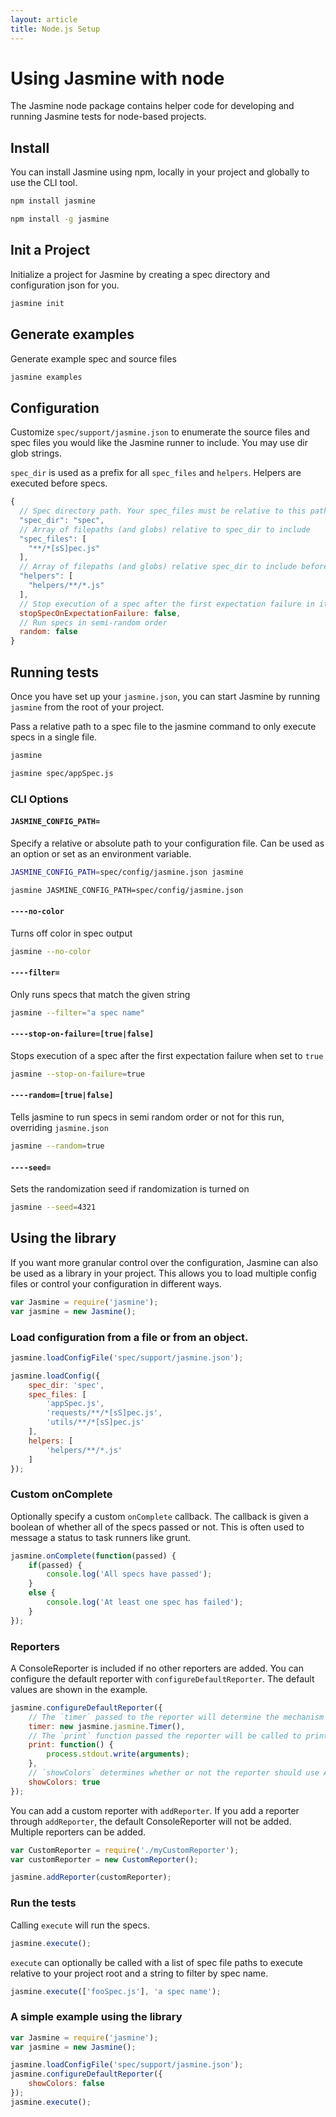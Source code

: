 ```yaml
---
layout: article
title: Node.js Setup
---
```


# Using Jasmine with node

The Jasmine node package contains helper code for developing and running Jasmine tests for node-based projects.

## Install

You can install Jasmine using npm, locally in your project and globally to use the CLI tool.

```sh
npm install jasmine

npm install -g jasmine
```

## Init a Project

Initialize a project for Jasmine by creating a spec directory and configuration json for you.

```sh
jasmine init
```

## Generate examples

Generate example spec and source files

```sh
jasmine examples
```
## Configuration

Customize `spec/support/jasmine.json` to enumerate the source files and spec files you would like the
Jasmine runner to include. You may use dir glob strings.

`spec_dir` is used as a prefix for all `spec_files` and `helpers`.
Helpers are executed before specs.

```javascript
{
  // Spec directory path. Your spec_files must be relative to this path
  "spec_dir": "spec",
  // Array of filepaths (and globs) relative to spec_dir to include
  "spec_files": [
    "**/*[sS]pec.js"
  ],
  // Array of filepaths (and globs) relative spec_dir to include before jasmine specs
  "helpers": [
    "helpers/**/*.js"
  ],
  // Stop execution of a spec after the first expectation failure in it
  stopSpecOnExpectationFailure: false,
  // Run specs in semi-random order
  random: false
}
```

## Running tests

Once you have set up your `jasmine.json`, you can start Jasmine by running `jasmine` from the root of your project.

Pass a relative path to a spec file to the jasmine command to only execute specs in a single file.

```sh
jasmine

jasmine spec/appSpec.js
```

### CLI Options

#### `JASMINE_CONFIG_PATH=`
Specify a relative or absolute path to your configuration file. Can be used as an option or set as an environment variable.

```sh
JASMINE_CONFIG_PATH=spec/config/jasmine.json jasmine

jasmine JASMINE_CONFIG_PATH=spec/config/jasmine.json
```

#### `----no-color`
Turns off color in spec output

```sh
jasmine --no-color
```

#### `----filter=`
Only runs specs that match the given string

```sh
jasmine --filter="a spec name"
```

#### `----stop-on-failure=[true|false]`
 Stops execution of a spec after the first expectation failure when set to `true`

```sh
jasmine --stop-on-failure=true
```

#### `----random=[true|false]`
Tells jasmine to run specs in semi random order or not for this run, overriding `jasmine.json`

```sh
jasmine --random=true
```

#### `----seed=`
Sets the randomization seed if randomization is turned on

```sh
jasmine --seed=4321
```

## Using the library

If you want more granular control over the configuration, Jasmine can also be used as a library in your project.
This allows you to load multiple config files or control your configuration in different ways.

```javascript
var Jasmine = require('jasmine');
var jasmine = new Jasmine();
```

### Load configuration from a file or from an object.

```javascript
jasmine.loadConfigFile('spec/support/jasmine.json');

jasmine.loadConfig({
    spec_dir: 'spec',
    spec_files: [
        'appSpec.js',
        'requests/**/*[sS]pec.js',
        'utils/**/*[sS]pec.js'
    ],
    helpers: [
        'helpers/**/*.js'
    ]
});
```

### Custom onComplete

Optionally specify a custom `onComplete` callback. The callback is given a boolean of whether all of the specs passed or not. This is often used to message a status to task runners like grunt.

```javascript
jasmine.onComplete(function(passed) {
    if(passed) {
        console.log('All specs have passed');
    }
    else {
        console.log('At least one spec has failed');
    }
});
```

### Reporters

A ConsoleReporter is included if no other reporters are added.
You can configure the default reporter with `configureDefaultReporter`.
The default values are shown in the example.

```javascript
jasmine.configureDefaultReporter({
    // The `timer` passed to the reporter will determine the mechanism for seeing how long the suite takes to run.
    timer: new jasmine.jasmine.Timer(),
    // The `print` function passed the reporter will be called to print its results.
    print: function() {
        process.stdout.write(arguments);
    },
    // `showColors` determines whether or not the reporter should use ANSI color codes.
    showColors: true
});
```

You can add a custom reporter with `addReporter`. If you add a reporter through `addReporter`, the default ConsoleReporter will not be added.
Multiple reporters can be added.

```javascript
var CustomReporter = require('./myCustomReporter');
var customReporter = new CustomReporter();

jasmine.addReporter(customReporter);
```

### Run the tests

Calling `execute` will run the specs.

```javascript
jasmine.execute();
```

`execute` can optionally be called with a list of spec file paths to execute relative to your project root and a string to filter by spec name.

```javascript
jasmine.execute(['fooSpec.js'], 'a spec name');
```

### A simple example using the library

```javascript
var Jasmine = require('jasmine');
var jasmine = new Jasmine();

jasmine.loadConfigFile('spec/support/jasmine.json');
jasmine.configureDefaultReporter({
    showColors: false
});
jasmine.execute();
```

